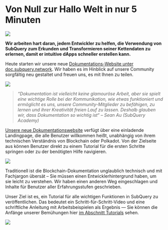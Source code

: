 # Von Null zur Hallo Welt in nur 5 Minuten

![](https://miro.medium.com/max/1400/1*g51P_PPoseNqEfCBgvpXXA.png)

**Wir arbeiten hart daran, jedem Entwickler zu helfen, die Verwendung von SubQuery zum Erkunden und Transformieren seiner Kettendaten zu erlernen, damit er intuitive dApps schneller erstellen kann.**

Heute starten wir unsere neue [Dokumentations-Website unter doc.subquery.network](https://doc.subquery.network/). Wir haben es im Hinblick auf unsere Community sorgfältig neu gestaltet und freuen uns, es mit Ihnen zu teilen.

![](https://miro.medium.com/max/1200/1*snyFSjyQ9q116bmIcaVfsQ.gif)

> _“_Dokumentation ist vielleicht keine glamouröse Arbeit, aber sie spielt eine wichtige Rolle bei der Kommunikation, wie etwas funktioniert und ermöglicht es uns, unsere Community-Mitglieder zu befähigen, zu lernen und ihrer Kreativität freien Lauf zu lassen. Deshalb glauben wir, dass Dokumentation so wichtig ist_“ – Sean Au (SubQuery Academy)_

[Unsere neue Dokumentationswebsite](https://doc.subquery.network/) verfügt über eine einladende Landingpage, die alle Benutzer willkommen heißt, unabhängig von ihrem technischen Verständnis von Blockchain oder Polkadot. Von der Zielseite aus können Benutzer direkt zu einem Tutorial für die ersten Schritte springen oder zu der benötigten Hilfe navigieren.


![](https://miro.medium.com/max/1400/1*obZau98aya3Ohtc43DAuEw.png)

Traditionell ist die Blockchain-Dokumentation unglaublich technisch und mit Fachjargon übersät – Sie müssen einen Entwicklerhintergrund haben, um sie leicht zu verstehen. Wir haben einen anderen Weg eingeschlagen und Inhalte für Benutzer aller Erfahrungsstufen geschrieben.

Unser Ziel ist es, ein Tutorial für alle wichtigen Funktionen in SubQuery zu veröffentlichen. Das bedeutet ein Schritt-für-Schritt-Video und eine schriftliche Anleitung mit Arbeitsbeispielen als Ergebnis — Sie können die Anfänge unserer Bemühungen hier [im Abschnitt Tutorials](https://doc.subquery.network/tutorials_examples/howto.html) sehen.

![](https://miro.medium.com/max/1200/1*nxy4aDTaQ0EMGudm0QW09g.gif)